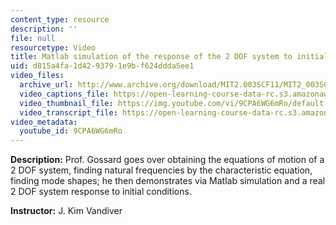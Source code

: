 ```yaml
---
content_type: resource
description: ''
file: null
resourcetype: Video
title: Matlab simulation of the response of the 2 DOF system to initial conditions
uid: d815a4fa-1d42-9379-1e9b-f624ddda5ee1
video_files:
  archive_url: http://www.archive.org/download/MIT2.003SCF11/MIT2_003SCF11_lec22_300k.mp4
  video_captions_file: https://open-learning-course-data-rc.s3.amazonaws.com/2-003sc-engineering-dynamics-fall-2011/aad5a3e8a00b59d3981a0002dec11b3a_9CPA6WG6mRo.vtt
  video_thumbnail_file: https://img.youtube.com/vi/9CPA6WG6mRo/default.jpg
  video_transcript_file: https://open-learning-course-data-rc.s3.amazonaws.com/2-003sc-engineering-dynamics-fall-2011/72bcbfdfb9ad415d5fbaa164fd10432d_9CPA6WG6mRo.pdf
video_metadata:
  youtube_id: 9CPA6WG6mRo
---
```


**Description:** Prof. Gossard goes over obtaining the equations of motion of a 2 DOF system, finding natural frequencies by the characteristic equation, finding mode shapes; he then demonstrates via Matlab simulation and a real 2 DOF system response to initial conditions.

**Instructor:** J. Kim Vandiver